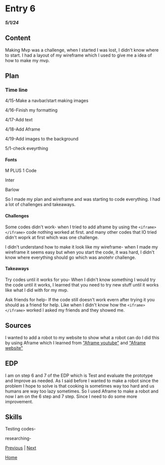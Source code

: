 # Entry 6
##### 5/1/24

## Content 
Making Mvp was a challenge, when I started I was lost, I didn't know where to start. I had a layout of my wireframe which I used to give me a idea of how to make my mvp. 

## Plan
### Time line

4/15-Make a navbar/start making images

4/16-Finish my formatting

4/17-Add text

4/18-Add Aframe

4/19-Add images to the background

5/1-check eveyrthing

#### Fonts 

M PLUS 1 Code

Inter

Barlow

So I made my plan and wireframe and was starting to code everything. I had a lot of challenges and takeaways.

#### Challenges

Some codes didn't work- when I tried to add aframe by using the ````<iframe></iframe>```` code nothing worked at first. and many other codes that IO tried didn't woprk at first which was one challenge.


I didn't understand how to make it look like my wireframe- when I made my wireframe it seems easy but when you start the code, it was hard, I didn't know where everything should go which was anotehr challenge.


#### Takeaways


Try codes until it works for you- When I didn't know something I would try the code until it works, I learned that you need to try new stuff until it works like what I did with for my mvp.

Ask friends for help- If the code still doesn't work evern after trying it you should as a friend for help. Like when I didn't know how the  ````<iframe></iframe>```` worked I asked my friends and they showed me.





## Sources
I wanted to add a robot to my website to show what a robot can do I did this by using Aframe which I learned from ["Aframe youtube"](https://www.youtube.com/watch?v=K4LEMBjaV9E&list=PL8MkBHej75fJD-HveDzm4xKrciC5VfYuV&index=6) and ["Aframe website"](https://aframe.io/docs/1.5.0/introduction/javascript-events-dom-apis.html)


## EDP

I am on step 6 and 7 of the EDP which is Test and evaluate the prototype and Improve as needed. As I said before I wanted to make a robot since the problem I hope to solve is that cooking is sometimes way too hard and us humans are way too lazy sometimes. So I used Aframe to make a robot and now I am on the 6 step and 7 step. Since I need to do some more improvement.


## Skills 

Testing codes-

researching-

[Previous](entry02.md) | [Next](entry04.md)

[Home](../README.md)






